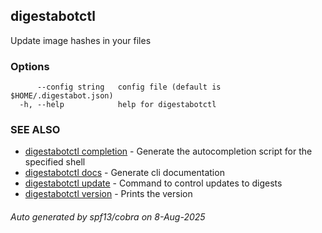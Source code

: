 ## digestabotctl

Update image hashes in your files

### Options

```
      --config string   config file (default is $HOME/.digestabot.json)
  -h, --help            help for digestabotctl
```

### SEE ALSO

* [digestabotctl completion](digestabotctl_completion.md)	 - Generate the autocompletion script for the specified shell
* [digestabotctl docs](digestabotctl_docs.md)	 - Generate cli documentation
* [digestabotctl update](digestabotctl_update.md)	 - Command to control updates to digests
* [digestabotctl version](digestabotctl_version.md)	 - Prints the version

###### Auto generated by spf13/cobra on 8-Aug-2025
